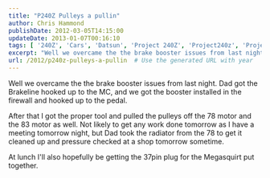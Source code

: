 ```yaml
---
title: "P240Z Pulleys a pullin"
author: Chris Hammond
publishDate: 2012-03-05T14:15:00
updateDate: 2013-01-07T00:16:10
tags: [ '240Z', 'Cars', 'Datsun', 'Project 240Z', 'Project240z', 'Project240Zcom' ]
excerpt: "Well we overcame the the brake booster issues from last night. Dad got the Brakeline hooked up to the MC, and we got the booster installed in the firewall and hooked up to the pedal. After that I got the proper tool and pulled the pulleys off the 78 motor and the 83 motor as well. Not likely to get any work done tomorrow as I have a meeting tomorrow night, but Dad took the radiator from the 78 to get it cleaned up and pressure checked at a shop tomorrow sometime. At lunch I'll also hopefully be getting the 37pin plug for the Megasquirt put..."
url: /2012/p240z-pulleys-a-pullin  # Use the generated URL with year
---
```

<P>Well we overcame the the brake booster issues from last night. Dad got the Brakeline hooked up to the MC, and we got the booster installed in the firewall and hooked up to the pedal.</P> <P>After that I got the proper tool and pulled the pulleys off the 78 motor and the 83 motor as well. Not likely to get any work done tomorrow as I have a meeting tomorrow night, but Dad took the radiator from the 78 to get it cleaned up and pressure checked at a shop tomorrow sometime.</P> <P>At lunch I'll also hopefully be getting the 37pin plug for the Megasquirt put together.</P>

